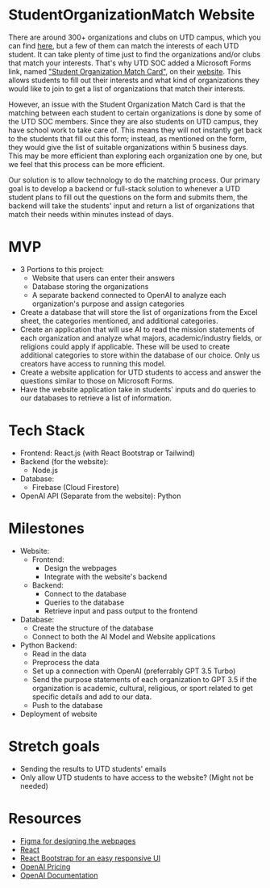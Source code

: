 # StudentOrganizationMatch Website
There are around 300+ organizations and clubs on UTD campus, which you can find [here](https://cometmail.sharepoint.com/sites/StudentOrganizationCenterSP/Lists/Student%20Organization%20Directory/All%20Items%20gallery.aspx), but a few of them can match the interests of each UTD student. It can take plenty of time just to find the organizations and/or clubs that match your interests. That's why UTD SOC added a Microsoft Forms link, named ["Student Organization Match Card"](https://forms.office.com/pages/responsepage.aspx?id=HR0ojU2c90uxbgMtFd6fbOt15QbPT51BmVL2B1nl3-xUNUo2NDhESkxFMTdHQlJJV1JGQVBYNFpLTC4u), on their [website](https://soc.utdallas.edu/). This allows students to fill out their interests and what kind of organizations they would like to join to get a list of organizations that match their interests.

However, an issue with the Student Organization Match Card is that the matching between each student to certain organizations is done by some of the UTD SOC members. Since they are also students on UTD campus, they have school work to take care of. This means they will not instantly get back to the students that fill out this form; instead, as mentioned on the form, they would give the list of suitable organizations within 5 business days. This may be more efficient than exploring each organization one by one, but we feel that this process can be more efficient.

Our solution is to allow technology to do the matching process. Our primary goal is to develop a backend or full-stack solution to whenever a UTD student plans to fill out the questions on the form and submits them, the backend will take the students' input and return a list of organizations that match their needs within minutes instead of days.

# MVP
- 3 Portions to this project:
  - Website that users can enter their answers
  - Database storing the organizations
  - A separate backend connected to OpenAI to analyze each organization's purpose and assign categories
- Create a database that will store the list of organizations from the Excel sheet, the categories mentioned, and additional categories.
- Create an application that will use AI to read the mission statements of each organization and analyze what majors, academic/industry fields, or religions could apply if applicable. These will be used to create additional categories to store within the database of our choice. Only us creators have access to running this model.
- Create a website application for UTD students to access and answer the questions similar to those on Microsoft Forms.
- Have the website application take in students' inputs and do queries to our databases to retrieve a list of information.

# Tech Stack
- Frontend: React.js (with React Bootstrap or Tailwind)
- Backend (for the website):
  - Node.js
- Database:
  - Firebase (Cloud Firestore)
- OpenAI API (Separate from the website): Python

# Milestones
- Website:
  - Frontend:
    - Design the webpages
    - Integrate with the website's backend
  - Backend:
    - Connect to the database
    - Queries to the database
    - Retrieve input and pass output to the frontend
- Database:
  - Create the structure of the database
  - Connect to both the AI Model and Website applications
- Python Backend:
  - Read in the data
  - Preprocess the data
  - Set up a connection with OpenAI (preferrably GPT 3.5 Turbo)
  - Send the purpose statements of each organization to GPT 3.5 if the organization is academic, cultural, religious, or sport related to get specific details and add to our data.
  - Push to the database
- Deployment of website

# Stretch goals
- Sending the results to UTD students' emails
- Only allow UTD students to have access to the website? (Might not be needed)

# Resources
- [Figma for designing the webpages](https://www.figma.com/)
- [React](https://react.dev/learn)
- [React Bootstrap for an easy responsive UI](https://react-bootstrap.netlify.app/docs/getting-started/introduction)
- [OpenAI Pricing](https://openai.com/pricing)
- [OpenAI Documentation](https://platform.openai.com/docs/libraries/python-library)
